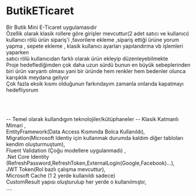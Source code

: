 # ButikETicaret <br/>
Bir Butik Mini E-Ticaret uygulamasıdır  <br/>
Özellik olarak klasik rollere göre girişler mevcuttur(2 adet satıcı ve kullanıcı) <br/>
kullanıcı rölü  ürün sipariş'i ,favorilere ekleme ,sipariş ettiği ürüne yorum yapma , sepete ekleme , klasik kullanıcı ayarları yapılandırma vb işlemleri yaparken <br/>
satıcı rölü kullanıcıdan farklı olarak ürün ekleyip düzenleyebilmekte <br/>
Proje hedeflediğimden çok daha uzun sürdü bunun en büyük sebeplerinden biri ürün varyantı olması yani bir üründe hem renkler hem bedenler olunca karışıklık meydana geliyor <br/>
Çok fazla eksik kısmı olduğunun farkındayım zamanla onlarıda kapatmayı hedefliyorum

<br/>
<br/>

-- Temel olarak kullandıgım teknolojiler/kütüphaneler --
Klasik Katmanlı Mimari ,<br />
EntityFramework(Data Access Kısmında Bolca Kullanıldı), <br />
Migration(Microsoft Identiy için kullanmak durumda kaldım diğer tabloları kendim oluşturmuştum), <br />
Fluent Validation (Çoğu modellere uygulanmadı) , <br />
.Net Core Identity (RefreshPassword,RefreshToken,ExternalLogin(Google,Facebook)...), <br />
JWT Token(Rol bazlı çalışma mevcuttur),  <br />
Microsoft Cache (1 2 yerde kullanıldı sadece) <br />
CustomResult yapısı oluşturulup her yerde o kullanılmıştır, <br />
....

<br/>
<br/>
